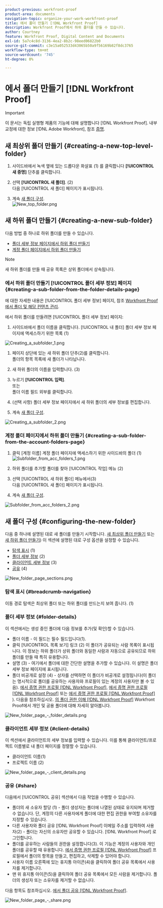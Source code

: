 ```yaml
---
product-previous: workfront-proof
product-area: documents
navigation-topic: organize-your-work-workfront-proof
title: 에서 폴더 만들기 [!DNL Workfront Proof]
description: Workfront Proof에서 하위 폴더를 만들 수 있습니다.
author: Courtney
feature: Workfront Proof, Digital Content and Documents
exl-id: 5a7c4c8d-3136-4ea2-8b2c-98eed06822b0
source-git-commit: c3e15a052533d43065b50a9f56169b82f8dc3765
workflow-type: tm+mt
source-wordcount: '745'
ht-degree: 0%

---
```


# 에서 폴더 만들기 [!DNL Workfront Proof]

>[!IMPORTANT]
>
>이 문서는 독립 실행형 제품의 기능에 대해 설명합니다 [!DNL Workfront Proof]. 내부 교정에 대한 정보 [!DNL Adobe Workfront], 참조 [증명](../../../review-and-approve-work/proofing/proofing.md).

## 새 최상위 폴더 만들기 {#creating-a-new-top-level-folder}

1. 사이드바에서 녹색 옆에 있는 드롭다운 화살표 (1) 를 클릭합니다 **[!UICONTROL 새 증명]** 단추를 클릭합니다.
1. 선택 **[!UICONTROL 새 폴더]**. (2)\
   다음 [!UICONTROL 새 폴더] 페이지가 표시됩니다.

1. 계속 [새 폴더 구성](#configuring-the-new-folder).\
   ![New_top_folder.png](assets/new-top-folder.png)

## 새 하위 폴더 만들기 {#creating-a-new-sub-folder}

다음 방법 중 하나로 하위 폴더를 만들 수 있습니다.

* [폴더 세부 정보 페이지에서 하위 폴더 만들기](#creating-a-sub-folder-from-the-folder-details-page)
* [계정 폴더 페이지에서 하위 폴더 만들기](#creating-a-sub-folder-from-the-account-folders-page)

>[!NOTE]
>
>새 하위 폴더를 만들 때 공유 목록은 상위 폴더에서 상속됩니다.

### 에서 하위 폴더 만들기 [!UICONTROL 폴더 세부 정보] 페이지 {#creating-a-sub-folder-from-the-folder-details-page}

에 대한 자세한 내용은 [!UICONTROL 폴더 세부 정보] 페이지, 참조 [Workfront Proof에서 폴더 및 해당 컨텐츠 관리](../../../workfront-proof/wp-work-proofsfiles/organize-your-work/manage-folders-and-contents.md).

에서 하위 폴더를 만들려면 [!UICONTROL 폴더 세부 정보] 페이지:

1. 사이드바에서 폴더 이름을 클릭합니다. [!UICONTROL 내 폴더] 폴더 세부 정보 페이지에 액세스하기 위한 목록 (1)

![Creating_a_subfolder_1.png](assets/creating-a-subfolder-1.png)

1. 페이지 상단에 있는 새 하위 폴더 단추(2)를 클릭합니다.\
   폴더의 항목 목록에 새 폴더가 나타납니다.
1. 새 하위 폴더의 이름을 입력합니다. (3)
1. 누르기 **[!UICONTROL 입력]**.\
   또는\
   폴더 이름 필드 외부를 클릭합니다.

1. (선택 사항) 폴더 세부 정보 페이지에서 새 하위 폴더의 세부 정보를 편집합니다.
1. 계속 [새 폴더 구성](#configuring-the-new-folder).

![Creating_a_subfolder_2.png](assets/creating-a-subfolder-2-350x164.png)

### 계정 폴더 페이지에서 하위 폴더 만들기 {#creating-a-sub-folder-from-the-account-folders-page}

1. 클릭 [계정 이름] 계정 폴더 페이지에 액세스하기 위한 사이드바의 폴더 (1)\
   ![Subfolder_from_acc_folders_1.png](assets/subfolder-from-acc-folders-1.png)

1. 하위 폴더를 추가할 폴더를 찾아 [!UICONTROL 작업] 메뉴 (2)
1. 선택 [!UICONTROL 새 하위 폴더] 메뉴에서(3)\
   다음 [!UICONTROL 새 폴더] 페이지가 표시됩니다.
1. 계속 [새 폴더 구성](#configuring-the-new-folder).

![Subfolder_from_acc_folders_2.png](assets/subfolder-from-acc-folders-2-350x177.png)

## 새 폴더 구성 {#configuring-the-new-folder}

다음 중 하나에 설명된 대로 새 폴더를 만들기 시작합니다. [새 최상위 폴더 만들기](#creating-a-new-top-level-folder) 또는 [새 하위 폴더 만들기](#creating-a-new-sub-folder)) 이 섹션에 설명된 대로 구성 옵션을 설정할 수 있습니다.

* [탐색 표시](#breadcrumb-navigation) (1)
* [폴더 세부 정보](#folder-details) (2)
* [클라이언트 세부 정보](#client-details) (3)
* [공유](#share) (4)

![New_folder_page_sections.png](assets/new-folder-page-sections-350x389.png)

### 탐색 표시 {#breadcrumb-navigation}

이동 경로 탐색은 최상위 폴더 또는 하위 폴더를 만드는지 보여 줍니다. (1)

### 폴더 세부 정보 {#folder-details}

이 섹션에서는 생성 중인 폴더에 다음 정보를 추가(및 확인)할 수 있습니다.

* 폴더 이름 - 이 필드는 필수 필드입니다(1).
* 클릭 [!UICONTROL 목록 보기] 링크 (2) 이 폴더가 공유되는 사람 목록이 표시됩니다. 이 정보는 하위 폴더가 상위 폴더와 동일한 사람과 자동으로 공유되므로 하위 폴더를 만들 때 특히 유용합니다.
* 설명 (3) - 여기에서 폴더에 대한 간단한 설명을 추가할 수 있습니다. 이 설명은 폴더 세부 정보 페이지에 표시됩니다.
* 폴더 비공개로 설정 (4) - 상자를 선택하면 이 폴더가 비공개로 설정됩니다(이 폴더는 명시적으로 폴더를 공유하는 사용자와 프로필이 있는 계정의 사용자만 볼 수 있음). [에서 증명 권한 프로필 [!DNL Workfront Proof]](../../../workfront-proof/wp-acct-admin/account-settings/proof-perm-profiles-in-wp.md), [에서 증명 권한 프로필 [!DNL Workfront Proof]](../../../workfront-proof/wp-acct-admin/account-settings/proof-perm-profiles-in-wp.md) 또는 [에서 증명 권한 프로필 [!DNL Workfront Proof]](../../../workfront-proof/wp-acct-admin/account-settings/proof-perm-profiles-in-wp.md) ). 다음을 참조하십시오. [의 폴더 권한 이해 [!DNL Workfront Proof]](../../../workfront-proof/wp-work-proofsfiles/organize-your-work/folder-permissions.md) Workfront Proof에서 개인 및 공용 폴더에 대해 자세히 알아봅니다.

![New_folder_page_-_folder_details.png](assets/new-folder-page---folder-details-350x133.png)

### 클라이언트 세부 정보 {#client-details}

이 섹션에서 클라이언트의 세부 정보를 입력할 수 있습니다. 이를 통해 클라이언트/프로젝트 이름별로 내 폴더 페이지를 정렬할 수 있습니다.

* 클라이언트 이름(1)
* 프로젝트 이름 (2)

![New_folder_page_-_client_details.png](assets/new-folder-page---client-details-350x74.png)

### 공유 {#share}

다음에서 [!UICONTROL 공유] 섹션에서 다음 작업을 수행할 수 있습니다.

* 폴더의 새 소유자 할당 (1) - 폴더 생성자는 폴더에 나열된 상태로 유지되며 제거할 수 없습니다. 단, 계정의 다른 사용자에게 폴더에 대한 편집 권한을 부여할 소유자를 지정할 수 있습니다.
* 다른 사용자와 폴더 공유 [!DNL Workfront Proof] 이메일 주소를 입력하여 사용자(2) - 폴더는 자신의 소유자만 공유할 수 있습니다. [!DNL Workfront Proof] 로그인합니다.
* 폴더를 공유하는 사람들의 권한을 설정합니다(3). 이 기능은 계정의 사용자와 개인 폴더를 공유할 때 유용합니다. [에서 증명 권한 프로필 [!DNL Workfront Proof]](../../../workfront-proof/wp-acct-admin/account-settings/proof-perm-profiles-in-wp.md) 프로필에서 폴더의 항목을 만들고, 편집하고, 삭제할 수 있어야 합니다.
* 사용자 이름 오른쪽에 있는 휴지통 아이콘(4)을 클릭하여 폴더 공유 목록에서 사용자를 제거합니다.
* 맨 위 휴지통 아이콘(5)을 클릭하여 폴더 공유 목록에서 모든 사람을 제거합니다. 폴더의 생성자 또는 소유자를 제거할 수 없습니다.

다음 항목도 참조하십시오. [에서 폴더 공유 [!DNL Workfront Proof]](../../../workfront-proof/wp-work-proofsfiles/organize-your-work/share-folders.md).

![New_folder_page_-_share.png](assets/new-folder-page---share-350x138.png)
